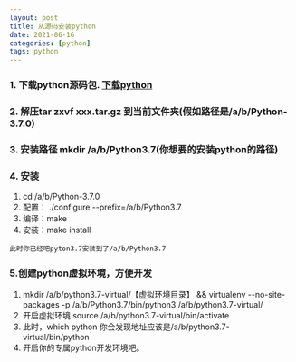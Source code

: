 ```yaml
---
layout: post
title: 从源码安装python
date: 2021-06-16
categories: [python]
tags: python
---
```


### 1. 下载python源码包. [下载python](https://www.python.org/downloads/source/)
### 2. 解压tar zxvf xxx.tar.gz 到当前文件夹(假如路径是/a/b/Python-3.7.0)
### 3. 安装路径 mkdir /a/b/Python3.7(你想要的安装python的路径)
### 4. 安装
1. cd /a/b/Python-3.7.0 
2. 配置： ./configure --prefix=/a/b/Python3.7
3. 编译：make
4. 安装：make install

```
此时你已经吧pyton3.7安装到了/a/b/Python3.7
```
### 5.创建python虚拟环境，方便开发
1. mkdir /a/b/python3.7-virtual/【虚拟环境目录】 && virtualenv --no-site-packages -p /a/b/Python3.7/bin/python3 /a/b/python3.7-virtual/
2. 开启虚拟环境 source /a/b/python3.7-virtual/bin/activate
3. 此时，which python 你会发现地址应该是/a/b/python3.7-virtual/bin/python
4. 开启你的专属python开发环境吧。
